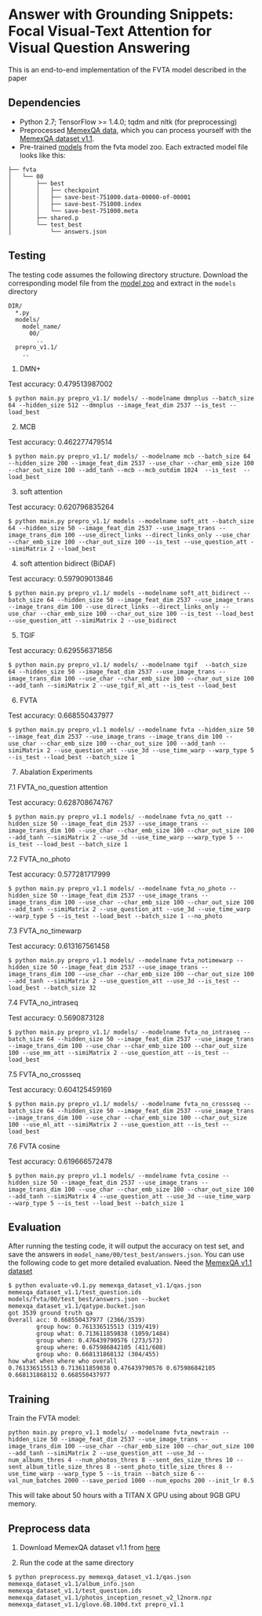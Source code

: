 # Answer with Grounding Snippets: Focal Visual-Text Attention for Visual Question Answering
This is an end-to-end implementation of the FVTA model described in the paper

## Dependencies
+ Python 2.7; TensorFlow >= 1.4.0; tqdm and nltk (for preprocessing)
+ Preprocessed [MemexQA data](https://memexqa.cs.cmu.edu/fvta_model_zoo/prepro_v1.1.tgz), which you can process yourself with the [MemexQA dataset v1.1](https://memexqa.cs.cmu.edu/memexqa_dataset_v1.1/). 
+ Pre-trained [models](https://memexqa.cs.cmu.edu/fvta_model_zoo/) from the fvta model zoo. Each extracted model file looks like this:
```
├── fvta
│   └── 00
│       ├── best
│       │   ├── checkpoint
│       │   ├── save-best-751000.data-00000-of-00001
│       │   ├── save-best-751000.index
│       │   └── save-best-751000.meta
│       ├── shared.p
│       └── test_best
│           └── answers.json
```

## Testing
The testing code assumes the following directory structure. Download the corresponding model file from the [model zoo]() and extract in the `models` directory
```
DIR/
  *.py
  models/
    model_name/
      00/
        ..
  prepro_v1.1/
    ..
```

1. DMN+ 

Test accuracy: 0.479513987002
```
$ python main.py prepro_v1.1/ models/ --modelname dmnplus --batch_size 64 --hidden_size 512 --dmnplus --image_feat_dim 2537 --is_test --load_best
```

2. MCB

Test accuracy: 0.462277479514
```
$ python main.py prepro_v1.1/ models/ --modelname mcb --batch_size 64 --hidden_size 200 --image_feat_dim 2537 --use_char --char_emb_size 100 --char_out_size 100 --add_tanh --mcb --mcb_outdim 1024  --is_test  --load_best
```

3. soft attention 

Test accuracy: 0.620796835264
```
$ python main.py prepro_v1.1/ models --modelname soft_att --batch_size 64 --hidden_size 50 --image_feat_dim 2537 --use_image_trans --image_trans_dim 100 --use_direct_links --direct_links_only --use_char --char_emb_size 100 --char_out_size 100 --is_test --use_question_att --simiMatrix 2 --load_best
```

4. soft attention bidirect (BiDAF)

Test accuracy: 0.597909013846
```
$ python main.py prepro_v1.1/ models --modelname soft_att_bidirect --batch_size 64 --hidden_size 50 --image_feat_dim 2537 --use_image_trans --image_trans_dim 100 --use_direct_links --direct_links_only --use_char --char_emb_size 100 --char_out_size 100 --is_test --load_best --use_question_att --simiMatrix 2 --use_bidirect
```

5. TGIF

Test accuracy: 0.629556371856
```
$ python main.py prepro_v1.1/ models/ --modelname tgif  --batch_size 64 --hidden_size 50 --image_feat_dim 2537 --use_image_trans --image_trans_dim 100 --use_char --char_emb_size 100 --char_out_size 100 --add_tanh --simiMatrix 2 --use_tgif_ml_att --is_test --load_best
```

6. FVTA

Test accuracy: 0.668550437977
```
$ python main.py prepro_v1.1 models/ --modelname fvta --hidden_size 50 --image_feat_dim 2537 --use_image_trans --image_trans_dim 100 --use_char --char_emb_size 100 --char_out_size 100 --add_tanh --simiMatrix 2 --use_question_att --use_3d --use_time_warp --warp_type 5 --is_test --load_best --batch_size 1
```


7. Abalation Experiments

7.1 FVTA_no_question attention

Test accuracy: 0.628708674767
```
$ python main.py prepro_v1.1 models/ --modelname fvta_no_qatt --hidden_size 50 --image_feat_dim 2537 --use_image_trans --image_trans_dim 100 --use_char --char_emb_size 100 --char_out_size 100 --add_tanh --simiMatrix 2 --use_3d --use_time_warp --warp_type 5 --is_test --load_best --batch_size 1
```

7.2 FVTA_no_photo

Test accuracy: 0.577281717999
```
$ python main.py prepro_v1.1 models/ --modelname fvta_no_photo --hidden_size 50 --image_feat_dim 2537 --use_image_trans --image_trans_dim 100 --use_char --char_emb_size 100 --char_out_size 100 --add_tanh --simiMatrix 2 --use_question_att --use_3d --use_time_warp --warp_type 5 --is_test --load_best --batch_size 1 --no_photo
```

7.3 FVTA_no_timewarp

Test accuracy: 0.613167561458
```
$ python main.py prepro_v1.1 models/ --modelname fvta_notimewarp --hidden_size 50 --image_feat_dim 2537 --use_image_trans --image_trans_dim 100 --use_char --char_emb_size 100 --char_out_size 100 --add_tanh --simiMatrix 2 --use_question_att --use_3d --is_test --load_best --batch_size 32
```

7.4 FVTA_no_intraseq

Test accuracy: 0.5690873128
```
$ python main.py prepro_v1.1/ models/ --modelname fvta_no_intraseq --batch_size 64 --hidden_size 50 --image_feat_dim 2537 --use_image_trans --image_trans_dim 100 --use_char --char_emb_size 100 --char_out_size 100 --use_mm_att --simiMatrix 2 --use_question_att --is_test --load_best
```

7.5 FVTA_no_crossseq

Test accuracy: 0.604125459169
```
$ python main.py prepro_v1.1/ models/ --modelname fvta_no_crossseq --batch_size 64 --hidden_size 50 --image_feat_dim 2537 --use_image_trans --image_trans_dim 100 --use_char --char_emb_size 100 --char_out_size 100 --use_ml_att --simiMatrix 2 --use_question_att --is_test --load_best
```

7.6 FVTA cosine

Test accuracy: 0.619666572478
```
$ python main.py prepro_v1.1 models/ --modelname fvta_cosine --hidden_size 50 --image_feat_dim 2537 --use_image_trans --image_trans_dim 100 --use_char --char_emb_size 100 --char_out_size 100 --add_tanh --simiMatrix 4 --use_question_att --use_3d --use_time_warp --warp_type 5 --is_test --load_best --batch_size 1
```

## Evaluation
After running the testing code, it will output the accuracy on test set, and save the answers in `model_name/00/test_best/answers.json`. You can use the following code to get more detailed evaluation. Need the [MemexQA v1.1 dataset](https://memexqa.cs.cmu.edu/memexqa_dataset_v1.1/)
```
$ python evaluate-v0.1.py memexqa_dataset_v1.1/qas.json memexqa_dataset_v1.1/test_question.ids models/fvta/00/test_best/answers.json --bucket memexqa_dataset_v1.1/qatype.bucket.json
got 3539 ground truth qa
Overall acc: 0.668550437977 (2366/3539)
        group how: 0.761336515513 (319/419)
        group what: 0.713611859838 (1059/1484)
        group when: 0.476439790576 (273/573)
        group where: 0.675986842105 (411/608)
        group who: 0.668131868132 (304/455)
how what when where who overall
0.761336515513 0.713611859838 0.476439790576 0.675986842105 0.668131868132 0.668550437977

```

## Training

Train the FVTA model:
```
python main.py prepro_v1.1 models/ --modelname fvta_newtrain --hidden_size 50 --image_feat_dim 2537 --use_image_trans --image_trans_dim 100 --use_char --char_emb_size 100 --char_out_size 100 --add_tanh --simiMatrix 2 --use_question_att --use_3d --num_albums_thres 4 --num_photos_thres 8 --sent_des_size_thres 10 --sent_album_title_size_thres 8 --sent_photo_title_size_thres 8 --use_time_warp --warp_type 5 --is_train --batch_size 6 --val_num_batches 2000 --save_period 1000 --num_epochs 200 --init_lr 0.5
```

This will take about 50 hours with a TITAN X GPU using about 9GB GPU memory.

## Preprocess data

1. Download MemexQA dataset v1.1 from [here](https://memexqa.cs.cmu.edu/memexqa_dataset_v1.1/)

2. Run the code at the same directory
```
$ python preprocess.py memexqa_dataset_v1.1/qas.json memexqa_dataset_v1.1/album_info.json memexqa_dataset_v1.1/test_question.ids memexqa_dataset_v1.1/photos_inception_resnet_v2_l2norm.npz memexqa_dataset_v1.1/glove.6B.100d.txt prepro_v1.1
```